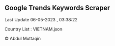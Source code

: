 

## Google Trends Keywords Scraper 
 
Last Update 06-05-2023 , 03:38:22

Country List :
VIETNAM.json



© Abdul Muttaqin 
